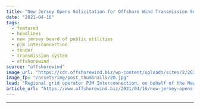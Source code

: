 ```yaml
---
title: "New Jersey Opens Solicitation for Offshore Wind Transmission Solutions"
date: "2021-04-16"
tags: 
  - featured
  - headlines
  - new jersey board of public utilities
  - pjm interconnection
  - tender
  - transmission system
  - offshorewind
source: "offshorewind"
image_url: "https://cdn.offshorewind.biz/wp-content/uploads/sites/2/2020/08/25100132/ScottishPower-Renewables.jpg"
image_fp: "/assets/img/post_thumbnails/20.jpg"
lead: "Regional grid operator PJM Interconnection, on behalf of the New Jersey Board of Public"
article_url: "https://www.offshorewind.biz/2021/04/16/new-jersey-opens-solicitation-for-offshore-wind-transmission-solutions/"
---
```


---
